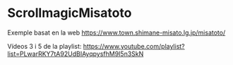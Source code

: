 # ScrollmagicMisatoto
Exemple basat en la web https://www.town.shimane-misato.lg.jp/misatoto/

Vídeos 3 i 5 de la playlist: https://www.youtube.com/playlist?list=PLwarRKY7tA92UdBIAyqpysfhM9I5n3SkN
